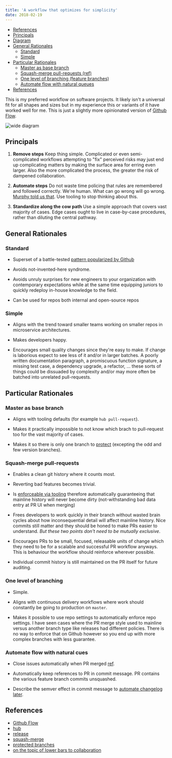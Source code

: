 ```yaml
---
title: 'A workflow that optimizes for simplicity'
date: 2018-02-19
---
```


<!-- TOC START min:2 max:3 link:true update:true -->

- [References](#references)
- [Principals](#principals)
- [Diagram](#diagram)
- [General Rationales](#general-rationales)
  - [Standard](#standard)
  - [Simple](#simple)
- [Particular Rationales](#particular-rationales)
  - [Master as base branch](#master-as-base-branch)
  - [Squash-merge pull-requests (ref)](#squash-merge-pull-requests-ref)
  - [One level of branching (feature branches)](#one-level-of-branching-feature-branches)
  - [Automate flow with natural queues](#automate-flow-with-natural-queues)
- [References](#references)

This is my preferred workflow on software projects. It likely isn't a universal fit for all shapes and sizes but in my experience this or variants of it have worked well for me. This is just a slightly more opinionated version of [Github Flow](https://guides.github.com/introduction/flow/).

![wide diagram](./diagram.png)

## Principals

1. **Remove steps**
   Keep thing simple. Complicated or even semi-complicated workflows attempting to "fix" perceived risks may just end up complicating matters by making the surface area for erring even larger. Also the more complicated the process, the greater the risk of dampened collaboration.

2. **Automate steps**
   Do not waste time policing that rules are remembered and followed correctly. We're human. What can go wrong will go wrong. [Murphy told us that](https://en.wikipedia.org/wiki/Murphy%27s_law). Use tooling to stop thinking about this.

3. **Standardize along the cow path**
   Use a simple approach that covers vast majority of cases. Edge cases ought to live in case-by-case procedures, rather than diluting the central pathway.

## General Rationales

### Standard

- Superset of a battle-tested [pattern popularized by Github](https://guides.github.com/introduction/flow/)

- Avoids not-invented-here syndrome.

- Avoids unruly surprises for new engineers to your organization with contemporary expectations while at the same time equipping juniors to quickly redeploy in-house knowledge to the field.

- Can be used for repos both internal and open-source repos

### Simple

- Aligns with the trend toward smaller teams working on smaller repos in microservice architectures.

- Makes developers happy.

- Encourages small quality changes since they're easy to make. If change is laborious expect to see less of it and/or in larger batches. A poorly written documentation paragraph, a promiscuous function signature, a missing test case, a dependency upgrade, a refactor, ... these sorts of things could be dissuaded by complexity and/or may more often be batched into unrelated pull-requests.

## Particular Rationales

### Master as base branch

- Aligns with tooling defaults (for example `hub pull-request`).

- Makes it practically impossible to not know which brach to pull-request too for the vast majority of cases.

- Makes it so there is only one branch to [protect](https://help.github.com/articles/about-protected-branches/) (excepting the odd and few version branches).

### Squash-merge pull-requests

- Enables a clean git history where it counts most.

- Reverting bad features becomes trivial.

- Is [enforceable via tooling](https://help.github.com/articles/configuring-commit-squashing-for-pull-requests/) therefore automatically guaranteeing that mainline history will never become dirty (not-withstanding bad data entry at PR UI when merging)

- Frees developers to work quickly in their branch without wasted brain cycles about how inconsequential detail will affect mainline history. Nice commits still matter and they should be honed to make PRs easier to understand. _But these two points don't need to be mutually exclusive_.

- Encourages PRs to be small, focused, releasable units of change which they need to be for a scalable and successful PR workflow anyways. This is behaviour the workflow should reinforce wherever possible.

- Individual commit history is still maintained on the PR itself for future auditing.

### One level of branching

- Simple.

- Aligns with continuous delivery workflows where work should constantly be going to production on `master`.

- Makes it possible to use repo settings to automatically enforce repo settings. I have seen cases where the PR merge style used to mainline versus another branch type like releases had different policies. There is no way to enforce that on Github however so you end up with more complex branches with less guarantee.

### Automate flow with natural cues

- Close issues automatically when PR merged [ref](hthttps://github.com/blog/1506-closing-issues-via-pull-requests).

- Automatically keep references to PR in commit message. PR contains the various feature branch commits unsquashed.

- Describe the semver effect in commit message to [automate changelog later](https://github.com/zeit/release#pre-defining-types).

## References

- [Github Flow](https://guides.github.com/introduction/flow/)
- [hub](https://github.com/github/hub)
- [release](https://github.com/zeit/release)
- [squash-merge](https://help.github.com/articles/about-pull-request-merges/#squash-and-merge-your-pull-request-commits)
- [protected branches](https://help.github.com/articles/about-protected-branches/)
- [on the topic of lower bars to collaboration](https://rfc.zeromq.org/spec:22/C4/)
